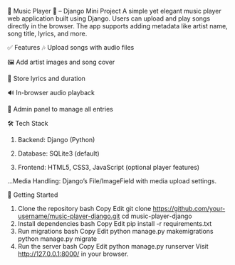 🧿 Music Player 🎵 – Django Mini Project
A simple yet elegant music player web application built using Django. Users can upload and play songs directly in the browser. The app supports adding metadata like artist name, song title, lyrics, and more.

✅ Features
🎶 Upload songs with audio files

🖼️ Add artist images and song cover

📝 Store lyrics and duration

🔊 In-browser audio playback

🧭 Admin panel to manage all entries

🛠️ Tech Stack
1) Backend: Django (Python)

2) Database: SQLite3 (default)

3) Frontend: HTML5, CSS3, JavaScript (optional player features)

 ...Media Handling: Django’s File/ImageField with media upload settings.


🚀 Getting Started
1. Clone the repository
bash
Copy
Edit
git clone https://github.com/your-username/music-player-django.git
cd music-player-django
2. Install dependencies
bash
Copy
Edit
pip install -r requirements.txt
3. Run migrations
bash
Copy
Edit
python manage.py makemigrations
python manage.py migrate
4. Run the server
bash
Copy
Edit
python manage.py runserver
Visit http://127.0.0.1:8000/ in your browser.
